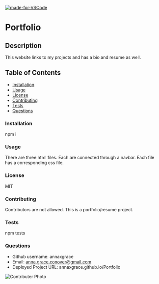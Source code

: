 
[![made-for-VSCode](https://img.shields.io/badge/Made%20for-VSCode-1f425f.svg)](https://code.visualstudio.com/)
# Portfolio
## Description
This website links to my projects and has a bio and resume as well.
## Table of Contents
* [Installation](#installation)
* [Usage](#usage)
* [License](#license)
* [Contributing](#contributing)
* [Tests](#tests)
* [Questions](#questions)
### Installation
npm i
### Usage
There are three html files. Each are connected through a navbar. Each file has a corresponding css file.
### License
MIT
### Contributing
Contributors are not allowed. This is a portfolio/resume project.
### Tests
npm tests
### Questions
* Github username: annaxgrace
* Email: anna.grace.conover@gmail.com
* Deployed Project URL: annaxgrace.github.io/Portfolio

<img src="https://avatars2.githubusercontent.com/u/61895571?s=460&u=51c1a5027c2ee815104a12b2aded2bcf51b2c6b7&v=4"
     alt="Contributer Photo"
     style="float: left; margin-right: 10px;" />
    